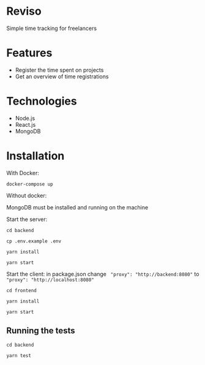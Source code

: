 # Reviso

Simple time tracking for freelancers

# Features
  - Register the time spent on projects
  - Get an overview of time registrations

# Technologies
  - Node.js
  - React.js
  - MongoDB

# Installation

With Docker:
```
docker-compose up
```

Without docker:

MongoDB must be installed and running on the machine

Start the server:
```
cd backend

cp .env.example .env

yarn install

yarn start
```

Start the client:
in package.json change
```  "proxy": "http://backend:8080" ```
to
``` "proxy": "http://localhost:8080" ```

```
cd frontend

yarn install

yarn start
```

## Running the tests

```
cd backend

yarn test
```
